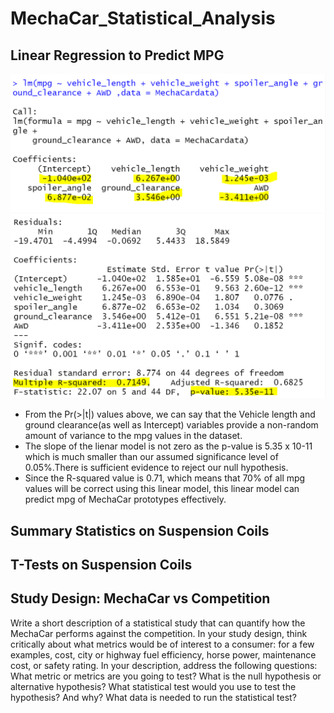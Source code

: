 # MechaCar_Statistical_Analysis
## Linear Regression to Predict MPG
![Linear Regression](https://github.com/ketpradh/MechaCar_Statistical_Analysis/blob/main/Resources/Linear%20Regression%20to%20Predict%20MPG%20Fig%201.PNG) 
![Summary of Linear Regression](https://github.com/ketpradh/MechaCar_Statistical_Analysis/blob/main/Resources/Linear%20Regression%20to%20Predict%20MPG%20Fig%202.PNG)
- From the Pr(>|t|) values above, we can say that the Vehicle length and ground clearance(as well as Intercept) variables provide a non-random amount of variance to the mpg values in the dataset.
- The slope of the lienar model is not zero as the p-value is 5.35 x 10-11 which is much smaller than our assumed significance level of 0.05%.There is sufficient evidence to reject our null hypothesis.
- Since the R-squared value is 0.71, which means that 70% of all mpg values will be correct using this linear model, this linear model can predict mpg of MechaCar prototypes effectively.
## Summary Statistics on Suspension Coils

## T-Tests on Suspension Coils
## Study Design: MechaCar vs Competition
Write a short description of a statistical study that can quantify how the MechaCar performs against the competition. In your study design, think critically about what metrics would be of interest to a consumer: for a few examples, cost, city or highway fuel efficiency, horse power, maintenance cost, or safety rating.
In your description, address the following questions:
What metric or metrics are you going to test?
What is the null hypothesis or alternative hypothesis?
What statistical test would you use to test the hypothesis? And why?
What data is needed to run the statistical test?
